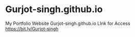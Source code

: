 # Gurjot-singh.github.io
My Portfolio Website
Gurjot-singh.github.io
LInk for Access https://bit.ly/Gurjot-singh
